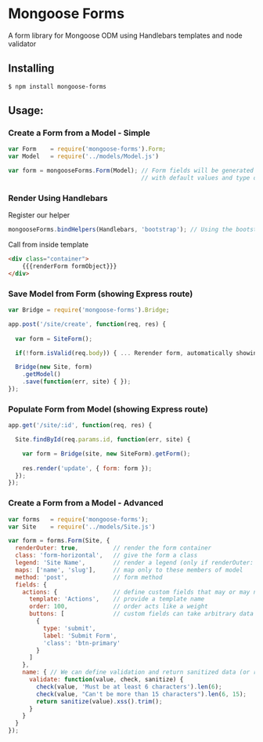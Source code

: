 # Mongoose Forms

A form library for Mongoose ODM using Handlebars templates and node validator

## Installing

    $ npm install mongoose-forms

## Usage:

### Create a Form from a Model - Simple

```javascript
var Form    = require('mongoose-forms').Form;
var Model   = require('../models/Model.js')

var form = mongooseForms.Form(Model); // Form fields will be generated from schema
                                      // with default values and type detection

```

### Render Using Handlebars

Register our helper

```javascript
mongooseForms.bindHelpers(Handlebars, 'bootstrap'); // Using the bootstrap markup style
```

Call from inside template

```html
<div class="container">
    {{{renderForm formObject}}}
</div>
```

### Save Model from Form (showing Express route) 

```javascript
var Bridge = require('mongoose-forms').Bridge;

app.post('/site/create', function(req, res) {
  
  var form = SiteForm();

  if(!form.isValid(req.body)) { ... Rerender form, automatically showing errors ... }

  Bridge(new Site, form)
    .getModel()
    .save(function(err, site) { });
});
```

### Populate Form from Model (showing Express route)

```javascript
app.get('/site/:id', function(req, res) {

  Site.findById(req.params.id, function(err, site) {

    var form = Bridge(site, new SiteForm).getForm();
    
    res.render('update', { form: form });
  });
});
```

### Create a Form from a Model - Advanced

```javascript
var forms   = require('mongoose-forms');
var Site    = require('../models/Site.js')

var form = forms.Form(Site, {
  renderOuter: true,          // render the form container
  class: 'form-horizontal',   // give the form a class
  legend: 'Site Name',        // render a legend (only if renderOuter: true)
  maps: ['name', 'slug'],     // map only to these members of model
  method: 'post',             // form method
  fields: {
    actions: {                // define custom fields that may or may not exist in your model
      template: 'Actions',    // provide a template name
      order: 100,             // order acts like a weight
      buttons: [              // custom fields can take arbitrary data
        {
          type: 'submit',
          label: 'Submit Form',
          'class': 'btn-primary'
        }
      ]
    },
    name: { // We can define validation and return sanitized data (or return nothing to simply passthrough)
      validate: function(value, check, sanitize) {
        check(value, 'Must be at least 6 characters').len(6);
        check(value, "Can't be more than 15 characters").len(6, 15);
        return sanitize(value).xss().trim();
      }
    }
  }
});

```